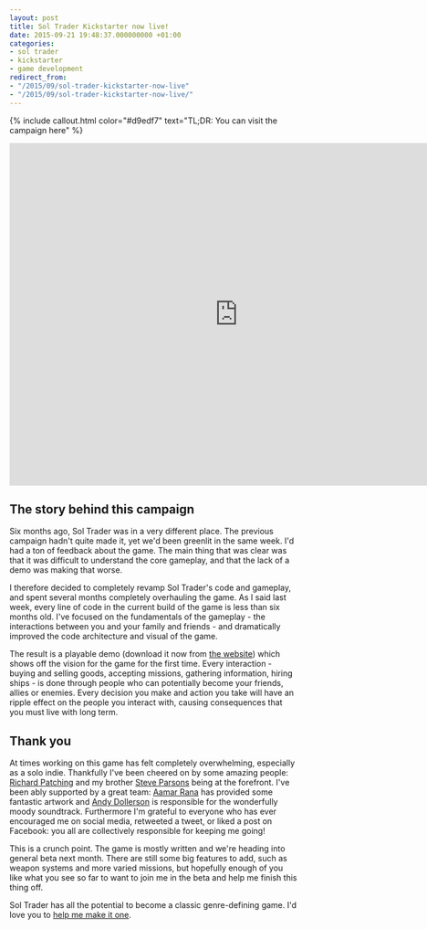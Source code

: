 ```yaml
---
layout: post
title: Sol Trader Kickstarter now live!
date: 2015-09-21 19:48:37.000000000 +01:00
categories:
- sol trader
- kickstarter
- game development
redirect_from:
- "/2015/09/sol-trader-kickstarter-now-live"
- "/2015/09/sol-trader-kickstarter-now-live/"
---
```

{% include callout.html color="#d9edf7" text="TL;DR: You can visit the campaign here" %}

<div class='embed-responsive embed-responsive-4by3'>
  <iframe width="800" height="600" src="https://www.kickstarter.com/projects/852671098/sol-trader/widget/video.html" frameborder="0" scrolling="no"> </iframe>
</div>

## The story behind this campaign

Six months ago, Sol Trader was in a very different place. The previous campaign hadn't quite made it, yet we'd been greenlit in the same week. I'd had a ton of feedback about the game. The main thing that was clear was that it was difficult to understand the core gameplay, and that the lack of a demo was making that worse.

I therefore decided to completely revamp Sol Trader's code and gameplay, and spent several months completely overhauling the game. As I said last week, every line of code in the current build of the game is less than six months old. I've focused on the fundamentals of the gameplay - the interactions between you and your family and friends - and dramatically improved the code architecture and visual of the game.

The result is a playable demo (download it now from [the website](http://soltrader.net)) which shows off the vision for the game for the first time. Every interaction - buying and selling goods, accepting missions, gathering information, hiring ships - is done through people who can potentially become your friends, allies or enemies. Every decision you make and action you take will have an ripple effect on the people you interact with, causing consequences that you must live with long term.

## Thank you

At times working on this game has felt completely overwhelming, especially as a solo indie. Thankfully I've been cheered on by some amazing people: [Richard Patching](http://twitter.com/patchfx) and my brother [Steve Parsons](http://twitter.com/princeanduril) being at the forefront. I've been ably supported by a great team: [Aamar Rana](https://www.linkedin.com/pub/aamar-rana/1/799/651) has provided some fantastic artwork and [Andy Dollerson](http://dosounds.com) is responsible for the wonderfully moody soundtrack. Furthermore I'm grateful to everyone who has ever encouraged me on social media, retweeted a tweet, or liked a post on Facebook: you all are collectively responsible for keeping me going!

This is a crunch point. The game is mostly written and we're heading into general beta next month. There are still some big features to add, such as weapon systems and more varied missions, but hopefully enough of you like what you see so far to want to join me in the beta and help me finish this thing off.

Sol Trader has all the potential to become a classic genre-defining game. I'd love you to [help me make it one](http://soltrader.net/kickstarter).

